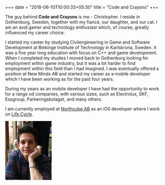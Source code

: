 +++
date = "2018-06-10T10:00:33+05:30"
title = "Code and Crayons"
+++

The guy behind **Code and Crayons** is me - Christopher. I reside in Gothenburg, Sweden, together with my fiancé, our daughter, and our cat. I am an avid gamer and technology enthusiast which, of course, greatly influenced my career choice.

I started my career by studying Civilengineering in Game and Software Development at Blekinge Institute of Technology in Karlskrona, Sweden. It was a five year long education with focus on C++ and game development. When I completed my studies I moved back to Gothenburg looking for employment within game industry, but it was a lot harder to find employment within this field than I had imagined. I was eventually offered a position at New Minds AB and started my career as a mobile developer which I have been working as for the past four years.

During my years as an mobile developer I have had the opportunity to work for a range od companies, with various sizes, such as Electrolux, SKF, Essgroup, Parkeringsbolaget, and many others.

I am currently employed at [Northcube AB][2] as an iOS developer where I work on [Life Cycle][3].

![This is me][1]

[1]: img/me.png
[2]: http://northcube.com
[3]: https://itunes.apple.com/us/app/life-cycle-track-your-time/id1064955217?mt=8